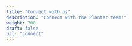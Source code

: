 ```yaml
---
title: "Connect with us"
description: "Connect with the Planter team!"
weight: 700
draft: false
url: "connect"
---
```

